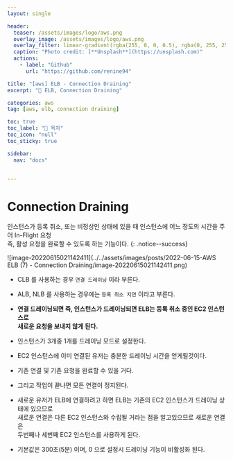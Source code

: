 ```yaml
---
layout: single

header:
  teaser: /assets/images/logo/aws.png
  overlay_image: /assets/images/logo/aws.png
  overlay_filter: linear-gradient(rgba(255, 0, 0, 0.5), rgba(0, 255, 255, 0.5))
  caption: "Photo credit: [**Unsplash**](https://unsplash.com)"
  actions:
    - label: "Github"
      url: "https://github.com/renine94"

title: "[aws] ELB - Connection Draining"
excerpt: "🚀 ELB, Connection Draining"

categories: aws
tag: [aws, elb, connection draining]

toc: true
toc_label: "📕 목차"
toc_icon: "null"
toc_sticky: true

sidebar:
  nav: "docs"


---
```


# Connection Draining

인스턴스가 등록 취소, 또는 비정상인 상태에 있을 때 인스턴스에 어느 정도의 시간을 주어 In-Flight 요청<br>즉, 활성 요청을 완료할 수 있도록 하는 기능이다.
{: .notice--success}

![image-20220615021142411](../../assets/images/posts/2022-06-15-AWS ELB (7) - Connection Draining/image-20220615021142411.png)

- CLB 를 사용하는 경우 `연결 드레이닝` 이라 부른다.
- ALB, NLB 를 사용하는 경우에는 `등록 취소 지연` 이라고 부른다.



- **연결 드레이닝되면 즉, 인스턴스가 드레이닝되면 ELB는 등록 취소 중인 EC2 인스턴스로<br>새로운 요청을 보내지 않게 된다.**
- 인스턴스가 3개중 1개를 드레이닝 모드로 설정한다.
- EC2 인스턴스에 이미 연결된 유저는 충분한 드레이닝 시간을 얻게될것이다.
- 기존 연결 및 기존 요청을 완료할 수 있을 거다.
- 그리고 작업이 끝나면 모든 연결이 정지된다.
- 새로운 유저가 ELB에 연결하려고 하면 ELB는 기존의 EC2 인스턴스가 드레이닝 상태에 있으므로<br>새로운 연결은 다른 EC2 인스턴스와 수립될 거라는 점을 알고있으므로 새로운 연결은<br>두번째나 세번째 EC2 인스턴스를 사용하게 된다.
- 기본값은 300초(5분) 이며, 0 으로 설정시 드레이닝 기능이 비활성화 된다.



